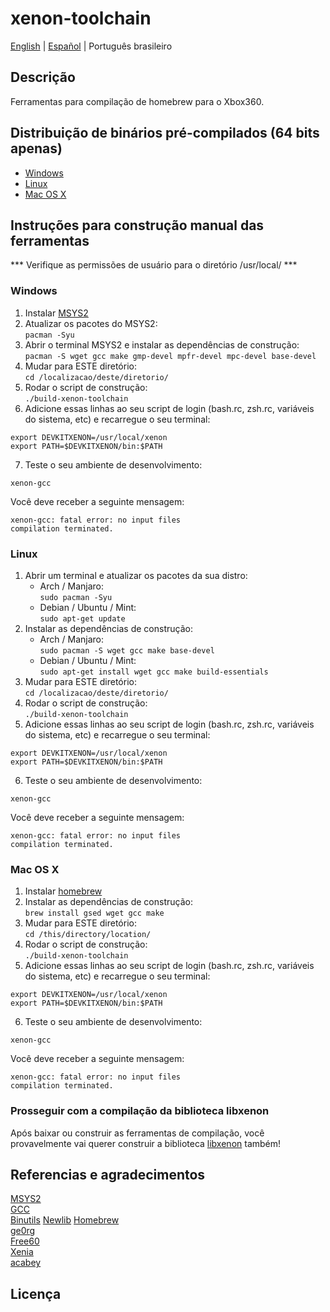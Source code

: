 # xenon-toolchain
[English](README.md) | [Español](LEEME.md) | Português brasileiro

## Descrição
Ferramentas para compilação de homebrew para o Xbox360.

## Distribuição de binários pré-compilados (64 bits apenas)
* [Windows]()
* [Linux]()
* [Mac OS X]()

## Instruções para construção manual das ferramentas
*** Verifique as permissões de usuário para o diretório /usr/local/ ***

### Windows
1. Instalar [MSYS2](https://www.msys2.org/)
2. Atualizar os pacotes do MSYS2:</br>
   `pacman -Syu`
3. Abrir o terminal MSYS2 e instalar as dependências de construção:<br>
   `pacman -S wget gcc make gmp-devel mpfr-devel mpc-devel base-devel`
4. Mudar para ESTE diretório:<br/>
   `cd /localizacao/deste/diretorio/`
5. Rodar o script de construção:<br/>
   `./build-xenon-toolchain`
6. Adicione essas linhas ao seu script de login (bash.rc, zsh.rc, variáveis do sistema, etc) e recarregue o seu terminal:<br/>
  ```
  export DEVKITXENON=/usr/local/xenon
  export PATH=$DEVKITXENON/bin:$PATH
  ```
7. Teste o seu ambiente de desenvolvimento:<br/>
  ```
  xenon-gcc
  ```
  Você deve receber a seguinte mensagem:<br/>
  ```
  xenon-gcc: fatal error: no input files
  compilation terminated.
  ```

### Linux
1. Abrir um terminal e atualizar os pacotes da sua distro:
     - Arch / Manjaro:  
    `sudo pacman -Syu`
     - Debian / Ubuntu / Mint:  
    `sudo apt-get update`
2. Instalar as dependências de construção:
    - Arch / Manjaro:  
    `sudo pacman -S wget gcc make base-devel`
    - Debian / Ubuntu / Mint:  
    `sudo apt-get install wget gcc make build-essentials`
3. Mudar para ESTE diretório:<br/>
   `cd /localizacao/deste/diretorio/`
4. Rodar o script de construção:<br/>
   `./build-xenon-toolchain`
5. Adicione essas linhas ao seu script de login (bash.rc, zsh.rc, variáveis do sistema, etc) e recarregue o seu terminal:<br/>
  ```
  export DEVKITXENON=/usr/local/xenon
  export PATH=$DEVKITXENON/bin:$PATH
  ```
6. Teste o seu ambiente de desenvolvimento:<br/>
  ```
  xenon-gcc
  ```
  Você deve receber a seguinte mensagem:<br/>
  ```
  xenon-gcc: fatal error: no input files
  compilation terminated.
  ```

### Mac OS X
1. Instalar [homebrew](https://brew.sh/)
2. Instalar as dependências de construção:<br/>
   `brew install gsed wget gcc make`
3. Mudar para ESTE diretório:<br/>
   `cd /this/directory/location/`
4. Rodar o script de construção:<br/>
   `./build-xenon-toolchain`
5. Adicione essas linhas ao seu script de login (bash.rc, zsh.rc, variáveis do sistema, etc) e recarregue o seu terminal:<br/>
  ```
  export DEVKITXENON=/usr/local/xenon
  export PATH=$DEVKITXENON/bin:$PATH
  ```
6. Teste o seu ambiente de desenvolvimento:<br/>
  ```
  xenon-gcc
  ```
  Você deve receber a seguinte mensagem:<br/>
  ```
  xenon-gcc: fatal error: no input files
  compilation terminated.
  ```

### Prosseguir com a compilação da biblioteca libxenon
Após baixar ou construir as ferramentas de compilação, você provavelmente vai querer construir a biblioteca [libxenon]() também!

## Referencias e agradecimentos
[MSYS2](https://www.msys2.org/)  
[GCC](https://gcc.gnu.org/)  
[Binutils](https://www.gnu.org/software/binutils/)
[Newlib](https://sourceware.org/newlib/)
[Homebrew](https://brew.sh/)  
[ge0rg](https://github.com/ge0rg/libxenon)  
[Free60](https://github.com/Free60Project)  
[Xenia](https://github.com/xenia-project/libxenon)  
[acabey](https://github.com/acabey/libxenon)  

## Licença
 